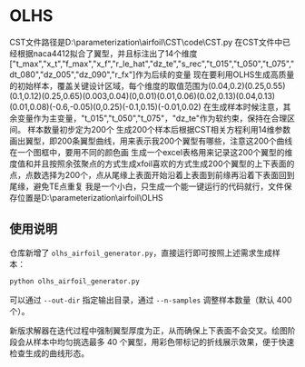 # OLHS
CST文件路径是D:\\parameterization\\airfoil\\CST\\code\\CST.py
在CST文件中已经根据naca4412拟合了翼型，并且标注出了14个维度["t_max","x_t","f_max","x_f","r_le_hat","dz_te","s_rec","t_015","t_050","t_075","dt_080","dz_005","dz_090","r_fx"]作为后续的变量
现在要利用OLHS生成高质量的初始样本，覆盖关键设计区域，每个维度的取值范围为(0.04,0.2)(0.25,0.55)(0.1,0.12)(0.25,0.65)(0.003,0.04)(0,0.01)(0.01,0.06)(0.02,0.13)(0.04,0.13)(0.01,0.08)(-0.6,-0.05)(0,0.25)(-0.1,0.15)(-0.01,0.02)
在生成样本时候注意，其余变量作为主变量，"t_015","t_050","t_075"，"dz_te"作为软约束，保持在合理区间。
样本数量初步定为200个
生成200个样本后根据CST相关方程利用14维参数画出翼型，即200条翼型曲线，用来表示我200个翼型有哪些，注意这200个曲线在一个图框中，要用不同的颜色画
生成一个excel表格用来记录这200个翼型的维度值和并且按照余弦聚点的方式生成xfoil喜欢的方式生成200个翼型的上下表面的点，点数选择为200个，点从尾缘上表面开始沿着上表面到前缘再沿着下表面回到尾缘，避免TE点重复
我是一个小白，只生成一个能一键运行的代码就行，文件保存位置是D:\\parameterization\\airfoil\\OLHS

## 使用说明
仓库新增了 `olhs_airfoil_generator.py`，直接运行即可按照上述需求生成样本：

```bash
python olhs_airfoil_generator.py
```

可以通过 `--out-dir` 指定输出目录，通过 `--n-samples` 调整样本数量（默认 400 个）。

新版求解器在迭代过程中强制翼型厚度为正，从而确保上下表面不会交叉。绘图阶段会从样本中均匀挑选最多 40 个翼型，用彩色带标记的折线展示效果，便于快速检查生成的曲线形态。
